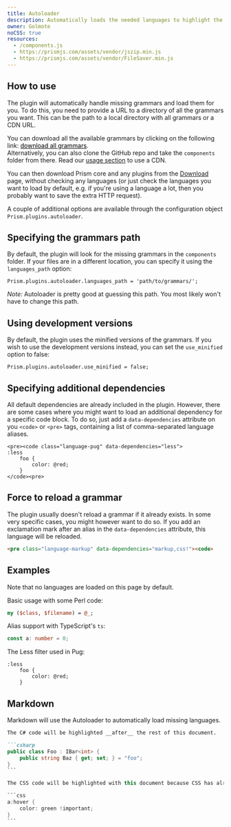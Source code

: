 ```yaml
---
title: Autoloader
description: Automatically loads the needed languages to highlight the code blocks.
owner: Golmote
noCSS: true
resources:
  - /components.js
  - https://prismjs.com/assets/vendor/jszip.min.js
  - https://prismjs.com/assets/vendor/FileSaver.min.js
---
```


<style>
	.download-grammars {
		font: inherit;
		border: 0;
		padding: 0;
		margin: 0;
		background: none;
		text-decoration: underline;
		cursor: pointer;

		&.loading:after {
			content: " [Generating... " attr(data-progress) "%]";
		}
	}
</style>

<section class="language-javascript">

# How to use

The plugin will automatically handle missing grammars and load them for you. To do this, you need to provide a URL to a directory of all the grammars you want. This can be the path to a local directory with all grammars or a CDN URL.

You can download all the available grammars by clicking on the following link: <button class="download-grammars" type="button">download all grammars</button>.<br />
Alternatively, you can also clone the GitHub repo and take the `components` folder from there. Read our [usage section](https://prismjs.com/index.html#basic-usage-cdn) to use a CDN.

You can then download Prism core and any plugins from the [Download](https://prismjs.com/download.html) page, without checking any languages (or just check the languages you want to load by default, e.g. if you're using a language a lot, then you probably want to save the extra HTTP request).

A couple of additional options are available through the configuration object `Prism.plugins.autoloader`.

## Specifying the grammars path

By default, the plugin will look for the missing grammars in the `components` folder. If your files are in a different location, you can specify it using the `languages_path` option:

```
Prism.plugins.autoloader.languages_path = 'path/to/grammars/';
```

_Note:_ Autoloader is pretty good at guessing this path. You most likely won't have to change this path.

## Using development versions

By default, the plugin uses the minified versions of the grammars. If you wish to use the development versions instead, you can set the `use_minified` option to false:

```
Prism.plugins.autoloader.use_minified = false;
```

## Specifying additional dependencies

All default dependencies are already included in the plugin. However, there are some cases where you might want to load an additional dependency for a specific code block. To do so, just add a `data-dependencies` attribute on you `<code>` or `<pre>` tags, containing a list of comma-separated language aliases.

```markup
<pre><code class="language-pug" data-dependencies="less">
:less
	foo {
		color: @red;
	}
</code><pre>
```

## Force to reload a grammar

The plugin usually doesn't reload a grammar if it already exists. In some very specific cases, you might however want to do so. If you add an exclamation mark after an alias in the `data-dependencies` attribute, this language will be reloaded.

```html
<pre class="language-markup" data-dependencies="markup,css!"><code>
```

</section>

<section>

# Examples

Note that no languages are loaded on this page by default.

Basic usage with some Perl code:

```perl
my ($class, $filename) = @_;
```

Alias support with TypeScript's `ts`:

```ts
const a: number = 0;
```

The Less filter used in Pug:

```pug
:less
	foo {
		color: @red;
	}
```

# Markdown

Markdown will use the Autoloader to automatically load missing languages.

````markdown
The C# code will be highlighted __after__ the rest of this document.

```csharp
public class Foo : IBar<int> {
	public string Baz { get; set; } = "foo";
}
```

The CSS code will be highlighted with this document because CSS has already been loaded.

```css
a:hover {
	color: green !important;
}
```
````

</section>

<script>
	async function getZip (files, elt) {
		let process = async () => {
			elt.setAttribute('data-progress', Math.round((i / l) * 100));
			if (i < l) {
				await addFile(zip, files[i][0], files[i][1]);
				i++;
				await process();
			}
		};

		let zip = new JSZip();
		let l = files.length;
		let i = 0;

		await process();

		return zip;
	}

	async function addFile (zip, filename, filepath) {
		let contents = await getFileContents(filepath);
		zip.file(filename, contents);
	}

	async function getFileContents (filepath) {
		let response = await fetch(filepath);
		if (!response.ok) {
			throw new Error(`HTTP error! status: ${response.status}`);
		}
		return response.text();
	}

	addEventListener("DOMContentLoaded", async () => {
		let components = await (await fetch('/components.json')).json();

		document.querySelector('.download-grammars').addEventListener('click', async ({ target }) => {
			let btn = target;
			if (btn.classList.contains('loading')) {
				return;
			}
			btn.classList.add('loading');
			btn.setAttribute('data-progress', 0);

			let files = [];
			for (let id in components.languages) {
				if (id === 'meta') {
					continue;
				}
				let basepath = components.languages.meta.path.replace(/\{id}/g, id);
				let basename = basepath.substring(basepath.lastIndexOf('/') + 1);
				files.push([basename + '.js', basepath + '.js']);
				files.push([basename + '.min.js', basepath + '.min.js']);
			}

			let zip = await getZip(files, btn);
			btn.classList.remove('loading');

			let blob = await zip.generateAsync({ type: 'blob' });
			saveAs(blob, 'prism-components.zip');
		});
	});
</script>
